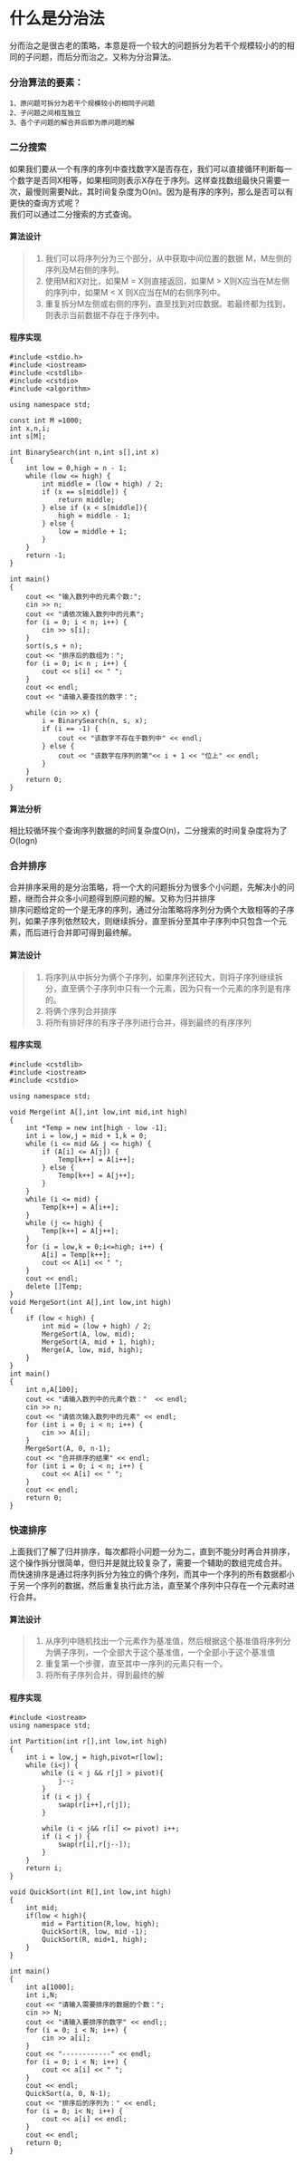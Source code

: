 # 什么是分治法
分而治之是很古老的策略，本意是将一个较大的问题拆分为若干个规模较小的的相同的子问题，而后分而治之。又称为分治算法。
### 分治算法的要素：   
	1、原问题可拆分为若干个规模较小的相同子问题   
	2、子问题之间相互独立   
	3、各个子问题的解合并后即为原问题的解   

### 二分搜索
如果我们要从一个有序的序列中查找数字X是否存在，我们可以直接循环判断每一个数字是否同X相等，如果相同则表示X存在于序列。这样查找数组最快只需要一次，最慢则需要N此，其时间复杂度为O(n)。因为是有序的序列，那么是否可以有更快的查询方式呢？   
我们可以通过二分搜索的方式查询。
#### 算法设计
> 1. 我们可以将序列分为三个部分，从中获取中间位置的数据 M，M左侧的序列及M右侧的序列。   
> 2. 使用M和X对比，如果M = X则直接返回，如果M > X则X应当在M左侧的序列中，如果M < X 则X应当在M的右侧序列中。   
> 3. 重复拆分M左侧或右侧的序列，直至找到对应数据。若最终都为找到，则表示当前数据不存在于序列中。   
#### 程序实现
	#include <stdio.h>
	#include <iostream>
	#include <cstdlib>
	#include <cstdio>
	#include <algorithm>

	using namespace std;

	const int M =1000;
	int x,n,i;
	int s[M];

	int BinarySearch(int n,int s[],int x)
	{
	    int low = 0,high = n - 1;
	    while (low <= high) {
	        int middle = (low + high) / 2;
	        if (x == s[middle]) {
	            return middle;
	        } else if (x < s[middle]){
	            high = middle - 1;
	        } else {
	            low = middle + 1;
	        }
	    }
	    return -1;
	}

	int main()
	{
	    cout << "输入数列中的元素个数:";
	    cin >> n;
	    cout << "请依次输入数列中的元素";
	    for (i = 0; i < n; i++) {
	        cin >> s[i];
	    }
	    sort(s,s + n);
	    cout << "排序后的数组为：";
	    for (i = 0; i< n ; i++) {
	        cout << s[i] << " ";
	    }
	    cout << endl;
	    cout << "请输入要查找的数字：";
	    
	    while (cin >> x) {
	        i = BinarySearch(n, s, x);
	        if (i == -1) {
	            cout << "该数字不存在于数列中" << endl;
	        } else {
	            cout << "该数字在序列的第"<< i + 1 << "位上" << endl;
	        }
	    }
	    return 0;
	}
#### 算法分析
相比较循环挨个查询序列数据的时间复杂度O(n)，二分搜索的时间复杂度将为了O(logn)

### 合并排序
合并排序采用的是分治策略，将一个大的问题拆分为很多个小问题，先解决小的问题，继而合并众多小问题得到原问题的解。又称为归并排序   
排序问题给定的一个是无序的序列，通过分治策略将序列分为俩个大致相等的子序列，如果子序列依然较大，则继续拆分，直至拆分至其中子序列中只包含一个元素，而后进行合并即可得到最终解。
#### 算法设计
> 1. 将序列从中拆分为俩个子序列，如果序列还较大，则将子序列继续拆分，直至俩个子序列中只有一个元素，因为只有一个元素的序列是有序的。
> 2. 将俩个序列合并排序
> 3. 将所有排好序的有序子序列进行合并，得到最终的有序序列
#### 程序实现
	#include <cstdlib>
	#include <iostream>
	#include <cstdio>

	using namespace std;

	void Merge(int A[],int low,int mid,int high)
	{
	    int *Temp = new int[high - low -1];
	    int i = low,j = mid + 1,k = 0;
	    while (i <= mid && j <= high) {
	        if (A[i] <= A[j]) {
	            Temp[k++] = A[i++];
	        } else {
	            Temp[k++] = A[j++];
	        }
	    }
	    while (i <= mid) {
	        Temp[k++] = A[i++];
	    }
	    while (j <= high) {
	        Temp[k++] = A[j++];
	    }
	    for (i = low,k = 0;i<=high; i++) {
	        A[i] = Temp[k++];
	        cout << A[i] << " ";
	    }
	    cout << endl;
	    delete []Temp;
	}
	void MergeSort(int A[],int low,int high)
	{
	    if (low < high) {
	        int mid = (low + high) / 2;
	        MergeSort(A, low, mid);
	        MergeSort(A, mid + 1, high);
	        Merge(A, low, mid, high);
	    }
	}
	int main()
	{
	    int n,A[100];
	    cout << "请输入数列中的元素个数："  << endl;
	    cin >> n;
	    cout << "请依次输入数列中的元素" << endl;
	    for (int i = 0; i < n; i++) {
	        cin >> A[i];
	    }
	    MergeSort(A, 0, n-1);
	    cout << "合并排序的结果" << endl;
	    for (int i = 0; i < n; i++) {
	        cout << A[i] << " ";
	    }
	    cout << endl;
	    return 0;
	}

### 快速排序 
上面我们了解了归并排序，每次都将小问题一分为二，直到不能分时再合并排序，这个操作拆分很简单，但归并是就比较复杂了，需要一个辅助的数组完成合并。    
而快速排序是通过将序列拆分为独立的俩个序列，而其中一个序列的所有数据都小于另一个序列的数据，然后重复执行此方法，直至某个序列中只存在一个元素时进行合并。   
#### 算法设计
> 1. 从序列中随机找出一个元素作为基准值，然后根据这个基准值将序列分为俩子序列，一个全部大于这个基准值，一个全部小于这个基准值
> 2. 重复第一个步骤，直至其中一序列的元素只有一个。
> 3. 将所有子序列合并，得到最终的解

#### 程序实现
	#include <iostream>
	using namespace std;

	int Partition(int r[],int low,int high)
	{
	    int i = low,j = high,pivot=r[low];
	    while (i<j) {
	        while (i < j && r[j] > pivot){
	            j--;
	        }
	        if (i < j) {
	            swap(r[i++],r[j]);
	        }
	        
	        while (i < j&& r[i] <= pivot) i++;
	        if (i < j) {
	            swap(r[i],r[j--]);
	        }
	    }
	    return i;
	}

	void QuickSort(int R[],int low,int high)
	{
	    int mid;
	    if(low < high){
	        mid = Partition(R,low, high);
	        QuickSort(R, low, mid -1);
	        QuickSort(R, mid+1, high);
	    }
	}

	int main()
	{
	    int a[1000];
	    int i,N;
	    cout << "请输入需要排序的数据的个数：";
	    cin >> N;
	    cout << "请输入要排序的数字" << endl;;
	    for (i = 0; i < N; i++) {
	        cin >> a[i];
	    }
	    cout << "------------" << endl;
	    for (i = 0; i < N; i++) {
	        cout << a[i] << " ";
	    }
	    cout << endl;
	    QuickSort(a, 0, N-1);
	    cout << "排序后的序列为：" << endl;
	    for (i = 0; i< N; i++) {
	        cout << a[i] << endl;
	    }
	    cout << endl;
	    return 0;
	}



